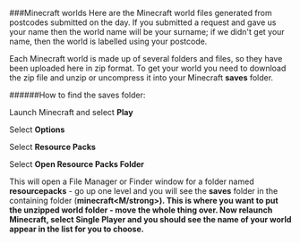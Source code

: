 ###Minecraft worlds
Here are the Minecraft world files generated from postcodes submitted on the day. If you submitted a request and gave us your name then the world name will be your surname; if we didn't get your name, then the world is labelled using your postcode.

Each Minecraft world is made up of several folders and files, so they have been uploaded here in zip format. To get your world you need to download the zip file and unzip or uncompress it into your Minecraft <strong>saves</strong> folder.

######How to find the saves folder:

Launch Minecraft and select <strong>Play</strong>

Select <strong>Options</strong>

Select <strong>Resource Packs</strong>

Select <strong>Open Resource Packs Folder</strong>

This will open a File Manager or Finder window for a folder named <strong>resourcepacks</strong> - go up one level and you will see the <strong>saves</strong> folder in the containing folder (<strong>minecraft<M/strong>). This is where you want to put the unzipped world folder - move the whole thing over. Now relaunch Minecraft, select <strong>Single Player</strong> and you should see the name of your world appear in the list for you to choose.
